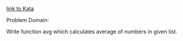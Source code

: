 
[link to Kata](https://www.codewars.com/kata/calculate-average/train/javascript)



Problem Domain:

Write function avg which calculates average of numbers in given list.